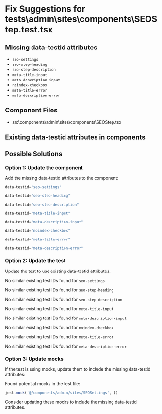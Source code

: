 # Fix Suggestions for tests\admin\sites\components\SEOStep.test.tsx

## Missing data-testid attributes

- `seo-settings`
- `seo-step-heading`
- `seo-step-description`
- `meta-title-input`
- `meta-description-input`
- `noindex-checkbox`
- `meta-title-error`
- `meta-description-error`

## Component Files

- src\components\admin\sites\components\SEOStep.tsx

## Existing data-testid attributes in components


## Possible Solutions

### Option 1: Update the component

Add the missing data-testid attributes to the component:

```jsx
data-testid="seo-settings"
```

```jsx
data-testid="seo-step-heading"
```

```jsx
data-testid="seo-step-description"
```

```jsx
data-testid="meta-title-input"
```

```jsx
data-testid="meta-description-input"
```

```jsx
data-testid="noindex-checkbox"
```

```jsx
data-testid="meta-title-error"
```

```jsx
data-testid="meta-description-error"
```

### Option 2: Update the test

Update the test to use existing data-testid attributes:

No similar existing test IDs found for `seo-settings`

No similar existing test IDs found for `seo-step-heading`

No similar existing test IDs found for `seo-step-description`

No similar existing test IDs found for `meta-title-input`

No similar existing test IDs found for `meta-description-input`

No similar existing test IDs found for `noindex-checkbox`

No similar existing test IDs found for `meta-title-error`

No similar existing test IDs found for `meta-description-error`

### Option 3: Update mocks

If the test is using mocks, update them to include the missing data-testid attributes:

Found potential mocks in the test file:

```js
jest.mock('@/components/admin/sites/SEOSettings', ()
```

Consider updating these mocks to include the missing data-testid attributes.

